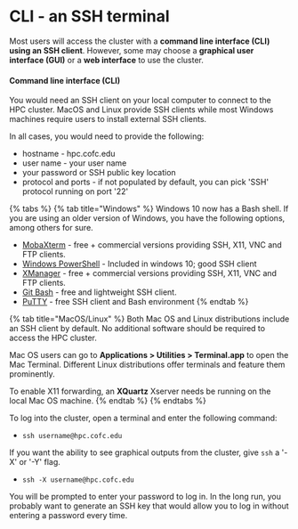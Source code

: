 # CLI - an SSH terminal

Most users will access the cluster with a **command line interface \(CLI\) using an SSH client**. However, some may choose a **graphical user interface \(GUI\)** or a **web interface** to use the cluster.

#### Command line interface \(CLI\)

You would need an SSH client on your local computer to connect to the HPC cluster. MacOS and Linux provide SSH clients while most Windows machines require users to install external SSH clients.

In all cases, you would need to provide the following:

* hostname - hpc.cofc.edu
* user name - your user name
* your password or SSH public key location
* protocol and ports -  if not populated by default, you can pick 'SSH' protocol running on port '22'

{% tabs %}
{% tab title="Windows" %}
Windows 10 now has a Bash shell. If you are using an older version of Windows, you have the following options, among others for sure. 

* [MobaXterm](https://mobaxterm.mobatek.net) - free + commercial versions providing SSH, X11, VNC and FTP clients.
* [Windows PowerShell](https://docs.microsoft.com/en-us/windows-server/administration/windows-commands/powershell) - Included in windows 10; good SSH client 
* [XManager](https://www.netsarang.com/en/xmanager) - free + commercial versions providing SSH, X11, VNC and FTP clients.
* [Git Bash](https://git-scm.com/download/win) - free and lightweight SSH client.
* [PuTTY](http://www.chiark.greenend.org.uk/~sgtatham/putty/) - free SSH client and Bash environment
{% endtab %}

{% tab title="MacOS/Linux" %}
Both Mac OS and Linux distributions include an SSH client by default. No additional software should be required to access the HPC cluster.

Mac OS users can go to **Applications &gt; Utilities &gt; Terminal.app** to open the Mac Terminal. Different Linux distributions offer terminals and feature them prominently.

To enable X11 forwarding, an **XQuartz** Xserver needs be running on the local Mac OS machine.
{% endtab %}
{% endtabs %}

To log into the cluster, open a terminal and enter the following command:

* `ssh username@hpc.cofc.edu`

If you want the ability to see graphical outputs from the cluster, give `ssh` a '-X' or '-Y' flag.

* `ssh -X username@hpc.cofc.edu`

You will be prompted to enter your password to log in. In the long run, you probably want to generate an SSH key that would allow you to log in without entering a password every time.

